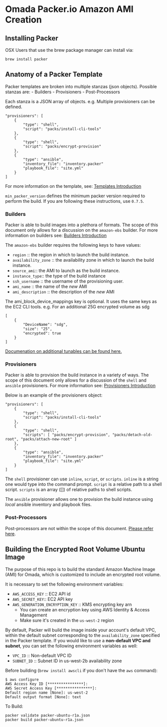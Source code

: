 # Omada Packer.io Amazon AMI Creation

## Installing Packer

OSX Users that use the brew package manager can install via:

```
brew install packer
```

## Anatomy of a Packer Template

Packer templates are broken into multiple stanzas (json objects). Possible stanzas are:
    - Builders
    - Provisioners
    - Post-Processors

Each stanza is a JSON array of objects.
e.g. Multiple provisioners can be defined.
```
"provisioners": [
    {
        "type": "shell",
        "script": "packs/install-cli-tools"
    },
    {
        "type": "shell",
        "script": "packs/encrypt-provision"
    },
    {
        "type": "ansible",
        "inventory_file": "inventory.packer"
        "playbook_file": "site.yml"
    }
]
```

For more information on the template, see: [Templates Introduction](http://packer.io/docs/templates/introduction.html)

`min_packer_version` defines the minimum packer version required to perform the build. If you are following these instructions, use `0.7.5`.

### Builders

Packer is able to build images into a plethora of formats. The scope of this document only allows for a discussion on the `amazon-ebs` builder. For more information on builders see: [Builders Introduction](http://packer.io/docs/templates/builders.html)

The `amazon-ebs` builder requires the following keys to have values:
* `region` :: the region in which to launch the build instance.
* `availability_zone` :: the availability zone in which to launch the build instance.
* `source_ami`:: the AMI to launch as the build instance.
* `instance_type`:: the type of the build instance
* `ssh_username` :: the username of the provisioning user.
* `ami_name` :: the name of the *new* AMI
* `ami_description` :: the description of the *new* AMI

The ami_block_device_mappings key is optional. It uses the same keys as the EC2 CLI tools.
e.g. For an additional 25G encrypted volume as sdg
```
[
    {
        "DeviceName": "sdg",
        "size": "25",
        "encrypted": true
    }
]
```

[Documenation on additional tunables can be found here.](http://packer.io/docs/builders/amazon.html)

### Provisioners

Packer is able to provision the build instance in a variety of ways. The scope of this document only allows for a discussion of the `shell` and `ansible` provisioners. For more information see: [Provisioners Introduction](http://packer.io/docs/templates/provisioners.html)

Below is an example of the provisioners object:
```
"provisioners": [
    {
        "type": "shell",
        "script": "packs/install-cli-tools"
    },
    {
        "type": "shell",
        "scripts": [ "packs/encrypt-provision", "packs/detach-old-root", "packs/attach-new-root" ]
    },
    {
        "type": "ansible",
        "inventory_file": "inventory.packer"
        "playbook_file": "site.yml"
    }
]
```

The `shell` provisioner can use `inline`, `script`, or `scripts`. `inline` is a string one would type into the command prompt. `script` is a relative path to a shell script. `scripts` is an array ([]) of relative paths to shell scripts.

The `ansible` provisioner allows one to provision the build instance using *local* ansible inventory and playbook files.

### Post-Processors

Post-processors are not within the scope of this document. [Please refer here](http://packer.io/docs/templates/post-processors.html).

## Building the Encrypted Root Volume Ubuntu Image

The purpose of this repo is to build the standard Amazon Machine Image (AMI) for Omada, which is customized to include
an encrypted root volume.

It is necessary to set the following environment variables:
* `AWS_ACCESS_KEY` :: EC2 API id
* `AWS_SECRET_KEY`:: EC2 API key
* `AWS_GENERATION_ENCRYPTION_KEY` :: KMS encrypting key arn
    - You can create an encryption key using AWS Identity & Access Management
    - Make sure it's created in the `us-west-2` region

By default, Packer will build the image inside your account's default VPC, within the default subnet corresponding to
the `availability_zone` specified in the Packer template. If you would like to use a **non-default VPC and subnet**, you
can set the following environment variables as well:
* `VPC_ID` :: Non-default VPC ID
* `SUBNET_ID` :: Subnet ID in us-west-2b availability zone

Before building (`brew install awscli` if you don't have the `aws` command):
```
$ aws configure
AWS Access Key ID [****************]: 
AWS Secret Access Key [****************]: 
Default region name [None]: us-west-2
Default output format [None]: text
```

To Build:
```
packer validate packer-ubuntu-r1a.json
packer build packer-ubuntu-r1a.json
```

